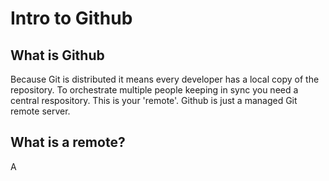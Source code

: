 # Intro to Github

## What is Github

Because Git is distributed it means every developer has a local copy of the repository.
To orchestrate multiple people keeping in sync you need a central respository. This is your 'remote'.
Github is just a managed Git remote server.

## What is a remote?

A 